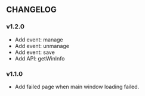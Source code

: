 ## CHANGELOG

### v1.2.0
  - Add event: manage
  - Add event: unmanage
  - Add event: save
  - Add API: getWinInfo

### v1.1.0

  - Add failed page when main window loading failed.